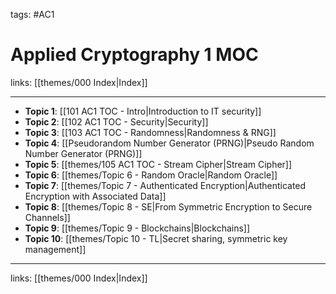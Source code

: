 tags: #AC1 

# Applied Cryptography 1 MOC

links:  [[themes/000 Index|Index]]

---

- **Topic 1**: [[101 AC1 TOC - Intro|Introduction to IT security]]
- **Topic 2**: [[102 AC1 TOC - Security|Security]]
- **Topic 3**: [[103 AC1 TOC - Randomness|Randomness & RNG]]
- **Topic 4**: [[Pseudorandom Number Generator (PRNG)|Pseudo Random Number Generator (PRNG)]]
- **Topic 5**: [[themes/105 AC1 TOC - Stream Cipher|Stream Cipher]]
- **Topic 6**: [[themes/Topic 6 - Random Oracle|Random Oracle]]
- **Topic 7**: [[themes/Topic 7 - Authenticated Encryption|Authenticated Encryption with Associated Data]]
- **Topic 8**:  [[themes/Topic 8 - SE|From Symmetric Encryption to Secure Channels]]
- **Topic 9**: [[themes/Topic 9 - Blockchains|Blockchains]]
- **Topic 10**: [[themes/Topic 10 - TL|Secret sharing, symmetric key management]]

---
links: [[themes/000 Index|Index]]